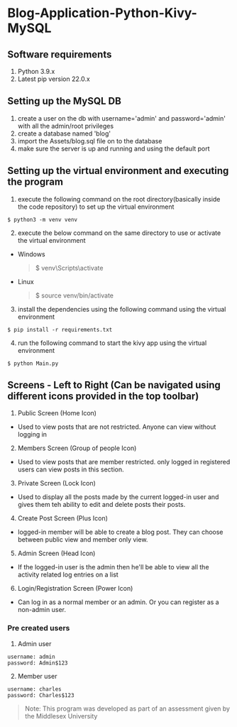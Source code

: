 # Blog-Application-Python-Kivy-MySQL

## Software requirements
  1. Python 3.9.x
  2. Latest pip version 22.0.x


## Setting up the MySQL DB
  1. create a user on the db with username='admin' and password='admin' with all the admin/root privileges
  2. create a database named 'blog'
  3. import the Assets/blog.sql file on to the database
  4. make sure the server is up and running and using the default port


## Setting up the virtual environment and executing the program
  1. execute the following command on the root directory(basically inside the code repository) to set up the virtual environment
  
    $ python3 -m venv venv
    
  2. execute the below command on the same directory to use or activate the virtual environment
  
  - Windows
  
    > $ venv\Scripts\activate
    
  - Linux
  
    > $ source venv/bin/activate
    
  3. install the dependencies using the following command using the virtual environment
  
    $ pip install -r requirements.txt
    
  4. run the following command to start the kivy app using the virtual environment
  
    $ python Main.py


## Screens - Left to Right (Can be navigated using different icons provided in the top toolbar)
  1. Public Screen (Home Icon)
  - Used to view posts that are not restricted. Anyone can view without logging in
    
  2. Members Screen (Group of people Icon)
  - Used to view posts that are member restricted. only logged in registered users can view posts in this section.
    
  3. Private Screen (Lock Icon)
  - Used to display all the posts made by the current logged-in user and gives them teh ability to edit and delete posts their posts.
    
  4. Create Post Screen (Plus Icon)
  - logged-in member will be able to create a blog post. They can choose between public view and member only view.
    
  5. Admin Screen (Head Icon)
  - If the logged-in user is the admin then he'll be able to view all the activity related log entries on a list
    
  6. Login/Registration Screen (Power Icon)
  - Can log in as a normal member or an admin. Or you can register as a non-admin user.
    


### Pre created users
  1. Admin user
  
    username: admin
    password: Admin$123
    
  2. Member user
  
    username: charles
    password: Charles$123


> Note: This program was developed as part of an assessment given by the Middlesex University
